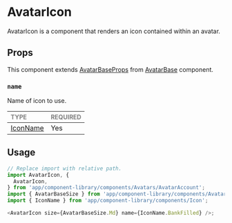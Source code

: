 # AvatarIcon

AvatarIcon is a component that renders an icon contained within an avatar.

## Props

This component extends [AvatarBaseProps](../AvatarBase/AvatarBase.types.ts#L18) from [AvatarBase](../Avatar/Avatar.tsx) component.

### `name`

Name of icon to use.

| <span style="color:gray;font-size:14px">TYPE</span> | <span style="color:gray;font-size:14px">REQUIRED</span> |
| :-------------------------------------------------- | :------------------------------------------------------ |
| [IconName](../Icon/Icon.types.ts#L53)               | Yes                                                     |

## Usage

```javascript
// Replace import with relative path.
import AvatarIcon, {
  AvatarIcon,
} from 'app/component-library/components/Avatars/AvatarAccount';
import { AvatarBaseSize } from 'app/component-library/components/Avatars/AvatarBase';
import { IconName } from 'app/component-library/components/Icon';

<AvatarIcon size={AvatarBaseSize.Md} name={IconName.BankFilled} />;
```
